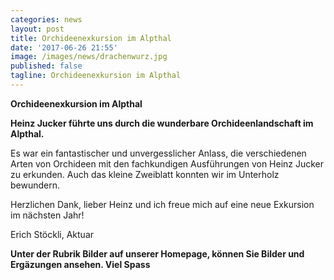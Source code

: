 ```yaml
---
categories: news
layout: post
title: Orchideenexkursion im Alpthal
date: '2017-06-26 21:55'
image: /images/news/drachenwurz.jpg
published: false
tagline: Orchideenexkursion im Alpthal
---
```


**Orchideenexkursion im Alpthal**

**Heinz Jucker führte uns durch die wunderbare Orchideenlandschaft im Alpthal.**

Es war ein fantastischer und unvergesslicher Anlass, die verschiedenen Arten von Orchideen mit den fachkundigen Ausführungen von Heinz Jucker zu erkunden. Auch das kleine Zweiblatt konnten wir im Unterholz bewundern.

Herzlichen Dank, lieber Heinz und ich freue mich auf eine neue Exkursion im nächsten Jahr!

Erich Stöckli, Aktuar

**Unter der Rubrik Bilder auf unserer Homepage, können Sie Bilder und Ergäzungen ansehen. Viel Spass**




